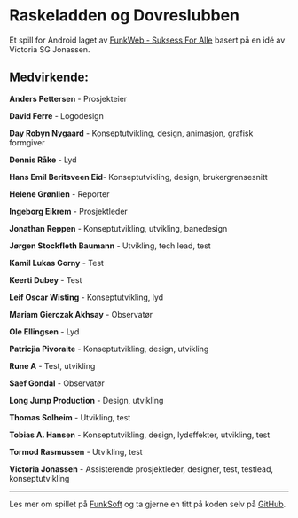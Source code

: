 # Raskeladden og Dovreslubben

Et spill for Android laget av [FunkWeb -  Suksess For Alle](https://funkweb.org) basert på en idé av Victoria SG Jonassen.

## Medvirkende:

**Anders Pettersen** - Prosjekteier

**David Ferre** - Logodesign

**Day Robyn Nygaard** - Konseptutvikling, design, animasjon, grafisk formgiver

**Dennis Råke** - Lyd

**Hans Emil Beritsveen Eid**- Konseptutvikling, design, brukergrensesnitt

**Helene Grønlien** - Reporter

**Ingeborg Eikrem** - Prosjektleder

**Jonathan Reppen** - Konseptutvikling, utvikling, banedesign

**Jørgen Stockfleth Baumann** - Utvikling, tech lead, test

**Kamil Lukas Gorny** - Test

**Keerti Dubey** - Test

**Leif Oscar Wisting** - Konseptutvikling, lyd

**Mariam Gierczak Akhsay** - Observatør

**Ole Ellingsen** - Lyd

**Patricjia Pivoraite** - Konseptutvikling, design, utvikling

**Rune A** - Test, utvikling

**Saef Gondal** - Observatør

**Long Jump Production** - Design, utvikling

**Thomas Solheim** - Utvikling, test

**Tobias A. Hansen** - Konseptutvikling, design, lydeffekter, utvikling, test

**Tormod Rasmussen** - Utvikling, test

**Victoria Jonassen** - Assisterende prosjektleder, designer, test, testlead, konseptutvikling

---

Les mer om spillet på [FunkSoft](https://funksoft.no) og ta gjerne en titt på koden selv på [GitHub](https://github.com/FunkWeb/spill6).
